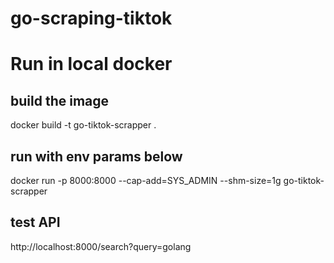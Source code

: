 # go-scraping-tiktok

# Run in local docker

## build the image
docker build -t go-tiktok-scrapper .

## run with env params below
docker run -p 8000:8000 --cap-add=SYS_ADMIN --shm-size=1g go-tiktok-scrapper

## test API
http://localhost:8000/search?query=golang